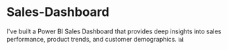 # Sales-Dashboard
I've built a Power BI Sales Dashboard that provides deep insights into sales performance, product trends, and customer demographics. 📊
